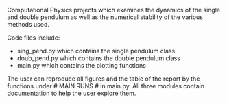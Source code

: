 Computational Physics projects which examines the dynamics of the single and double pendulum as well as the numerical stability of the various methods used.

Code files include:

* sing_pend.py which contains the single pendulum class
* doub_pend.py which contains the double pendulum class
* main.py which contains the plotting functions

The user can reproduce all figures and the table of the report by the functions under # MAIN RUNS # in main.py.
All three modules contain documentation to help the user explore them.
